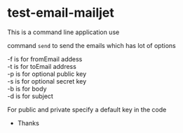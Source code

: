 # test-email-mailjet


This is a command line application use


command ``send`` to send the emails which has lot of options 


-f is for fromEmail addess\
-t is for toEmail address\
-p is for optional public key\
-s is for optional secret key\
-b is for body\
-d is for subject


For public and private specify a default key in the code 


- Thanks 
